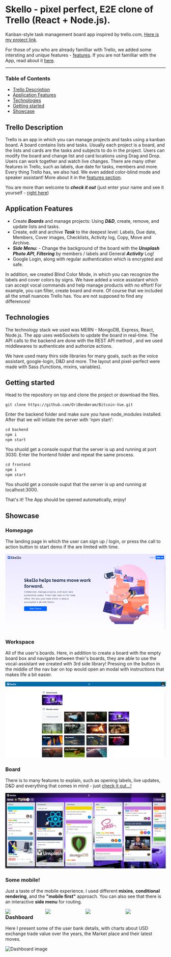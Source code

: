 
# Skello - pixel perfect, E2E clone of Trello (React + Node.js). 

Kanban-style task management board app inspired by trello.com, [Here is my project link](https://skello.herokuapp.com "Skello link").

For those of you who are already familliar with Trello, we added some intersting and unique features - [features](#application-features).
If you are not familliar with the App, read about it [here](#trello-description).
___

### Table of Contents
- [Trello Description](#trello-description)
- [Application Features](#application-features)
- [Technologies](#technologies)
- [Getting started](#getting-started)
- [Showcase](#showcase)

## Trello Description
Trello is an app in which you can manage projects and tasks using a kanban board. A board contains lists and tasks. Usually each project is a board, and the lists and cards are the tasks and subjects to do in the project. Users can modify the board and change list and card locations using Drag and Drop.
Users can work together and watch live changes. 
There are many other features in Trello, such as labels, due date for tasks, members and more. 
Every thing Trello has, we also had. We even added color-blind mode and speaker assistant! 
More about it in the [features section](#application-features).

You are more than welcome to ***check it out*** (just enter your name and see it yourself - [right here](https://oribenamram.github.io/Bitcoin-Vue "Github pages link"))

## Application Features
- Create ***Boards*** and manage projects: Using ***D&D***, create, remove, and update lists and tasks.
- Create, edit and archive ***Task*** to the deepest level: Labels, Due date, Members, Cover images, Checklists, Activity log, Copy, Move and Archive.
- ***Side Menu:*** - Change the background of the board with the ***Unsplash Photo API***, ***Filtering*** by members / labels and General ***Activity*** Log!
- Google Login, along with regular authentication which is encrypted and safe.

In addition, we created Blind Color Mode, in which you can recognize the labels and cover colors by signs.
We have added a voice assistant which can accept vocal commands and help manage products with no effort! For example, you can filter, create board and more.
Of course that we included all the small nuances Trello has. You are not supposed to find any differences! 

## Technologies

The technology stack we used was MERN - MongoDB, Express, React, Node.js.
The app uses webSockets to update the board in real-time.
The API calls to the backend are done with the REST API method , and we used middlewares to authenticate and authorize actions.

We have used many thirs side libraries for many goals, such as the voice assistant, google-login, D&D and more.
The layout and pixel-perfect were made with Sass (functions, mixins, variables). 

## Getting started

Head to the repository on top and clone the project or download the files.

```
git clone https://github.com/OriBenAmram/Bitcoin-Vue.git
```

Enter the backend folder and make sure you have node_modules installed. After that we will initiate the server with 'npm start':

```
cd backend
npm i 
npm start
```

You shuold get a console ouput that the server is up and running at port 3030.
Enter the frontend folder and repeat the same process.

```
cd frontend
npm i 
npm start
```

You shuold get a console ouput that the server is up and running at localhost:3000.

That's it! The App should be opened automatically, enjoy!

## Showcase

### Homepage
The landing page in which the user can sign up / login, or press the call to action button to start demo if the are limited with time.

![Homepage image](frontend/src/assets/imgs/readme/homepage.png "Home-page")

### Workspace
All of the user's boards. Here, in addition to create a board with the empty board box and navigate between their's boards, they are able to use the vocal-assistant we created with 3rd side library! Pressing on the button in the middle of the nav bar on top would open an modal with instructions that makes life a bit easier.

![Workspace image](frontend/src/assets/imgs/readme/workspace.png "Workspace-page")

### Board
There is to many features to explain, such as opening labels, live updates, D&D and everything that comes in mind - just [check it out...!](https://skello.herokuapp.com "Skello link")

![Main board image](frontend/src/assets/imgs/readme/board-main.png "Board-main-page")

### Some mobile!
Just a taste of the mobile experience. I used different **mixins**, **conditional rendering**, and the **"mobile first"** approach. 
You can also see that there is an interactive **side menu** for routing.

<img src="src/assets/imgs/home-mobile.jpg" width="25%" style="float: left"/><img src="src/assets/imgs/contacts-mobile.jpg" width="25%" style="float: left;"/><img src="src/assets/imgs/statistic-mobile.jpg" width="25%" style="float: left;"/><img src="src/assets/imgs/signup-mobile.jpg" width="25%" style="float: left;"/>

### Dashboard
Here I present some of the user bank details, with charts about USD exchange trade value over the years, the Market place and their latest moves.

![Dashboard image](src/assets/imgs/chart-dekstop.jpg "Dashboard")
